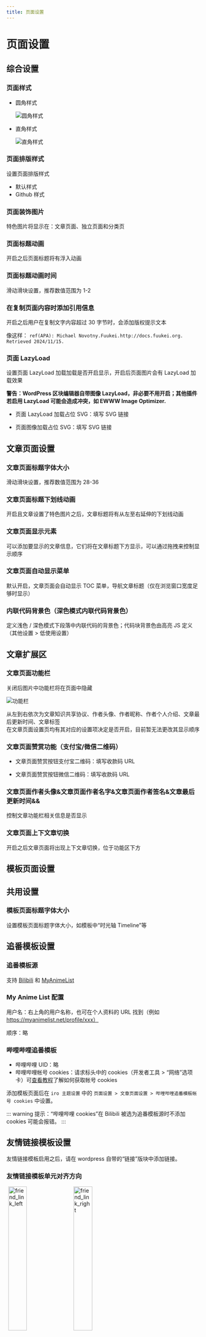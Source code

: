 ```yaml
---
title: 页面设置
---
```


# 页面设置 <Badge type="tip" text="v2.6.2" />

## 综合设置

### 页面样式

- 圆角样式


  ![圆角样式](https://s.nmxc.ltd/sakurairo_vision/@2.6/options/page_style_iro.webp)
- 直角样式
  
  ![直角样式](https://s.nmxc.ltd/sakurairo_vision/@2.6/options/page_style_sakura.webp)

### 页面排版样式

设置页面排版样式

- 默认样式
- Github 样式

### 页面装饰图片

特色图片将显示在：文章页面、独立页面和分类页

### 页面标题动画

开启之后页面标题将有浮入动画

### 页面标题动画时间

滑动滑块设置，推荐数值范围为 1-2

### 在复制页面内容时添加引用信息

开启之后用户在复制文字内容超过 30 字节时，会添加版权提示文本

像这样：
`ref(APA): Michael Novotny.Fuukei.http://docs.fuukei.org. Retrieved 2024/11/15.`

### 页面 LazyLoad

设置页面 LazyLoad 加载加载是否开启显示，开启后页面图片会有 LazyLoad 加载效果

**警告：WordPress 区块编辑器自带图像 LazyLoad，非必要不用开启；其他插件若启用 LazyLoad 可能会造成冲突，如 EWWW Image Optimizer.**

- 页面 LazyLoad 加载占位 SVG：填写 SVG 链接

- 页面图像加载占位 SVG：填写 SVG 链接

## 文章页面设置

### 文章页面标题字体大小

滑动滑块设置，推荐数值范围为 28-36

### 文章页面标题下划线动画

开启且文章设置了特色图片之后，文章标题将有从左至右延伸的下划线动画

### 文章页面显示元素

可以添加要显示的文章信息，它们将在文章标题下方显示，可以通过拖拽来控制显示顺序

### 文章页面自动显示菜单

默认开启，文章页面会自动显示 TOC 菜单，导航文章标题（仅在浏览窗口宽度足够时显示）

### 内联代码背景色（深色模式内联代码背景色）

定义浅色 / 深色模式下段落中内联代码的背景色；代码块背景色由高亮 JS 定义（其他设置 > 低使用设置）

## 文章扩展区 

### 文章页面功能栏

关闭后图片中功能栏将在页面中隐藏

![功能栏](/shots/docs_aera_discribtion.png)

从左到右依次为文章知识共享协议、作者头像、作者昵称、作者个人介绍、文章最后更新时间、文章标签  
在文章页面设置页均有其对应的设置项决定是否开启，目前暂无法更改其显示顺序

### 文章页面赞赏功能（支付宝/微信二维码）

- 文章页面赞赏按钮支付宝二维码：填写收款码 URL

- 文章页面赞赏按钮微信二维码：填写收款码 URL

### 文章页面作者头像&文章页面作者名字&文章页面作者签名&文章最后更新时间&&

控制文章功能栏相关信息是否显示


### 文章页面上下文章切换

开启之后文章页面将出现上下文章切换，位于功能区下方

## 模板页面设置

## 共用设置

### 模板页面标题字体大小

设置模板页面标题字体大小，如模板中“时光轴 Timeline”等

<!-- ## 说说模板设置

### 说说模板说说背景颜色 I/II

说说气泡背景色，I/II 交错显示。

 ### 说说模板说说提示箭头

设置说说模板说说提示箭头

### 说说模板说说字体

填写说说字体名称，接收多个字体，含空格的字体名称请加英文双引号。
<br>例如："Source Han Sans", "Noto Sans SC", sans-serif

### 每页说说显示数量

说说模板分页时每页显示的数量 -->

## 追番模板设置

### 追番模板源

支持 [Bilibili](https://bilibili.com/) 和 [MyAnimeList](https://myanimelist.net/) 

### My Anime List 配置

用户名：右上角的用户名称，也可在个人资料的 URL 找到（例如 https://myanimelist.net/profile/xxx）

顺序：略

### 哔哩哔哩追番模板

- 哔哩哔哩 UID：略
- 哔哩哔哩帐号 cookies：请求标头中的 cookies（开发者工具 > “网络”选项卡）可[查看教程](https://blog.ukenn.top/sakura5/#toc-head-3)了解如何获取帐号 cookies

添加模板页面后在 `iro 主题设置` 中的 `页面设置 > 文章页面设置 > 哔哩哔哩追番模板帐号 cookies` 中设置。

::: warning 提示：“哔哩哔哩 cookies”在 Bilibili 被选为追番模板源时不添加 cookies 可能会报错。
:::

## 友情链接模板设置

友情链接模板启用之后，请在 wordpress 自带的“链接”版块中添加链接。

### 友情链接模板单元对齐方向


<div style="display:block">
  <img src="https://s.nmxc.ltd/sakurairo_vision/@2.6/options/friend_link_left.webp" alt="friend_link_left" style="margin:0px 1%;display:inline-block;width:31%">
  <img src="https://s.nmxc.ltd/sakurairo_vision/@2.6/options/friend_link_right.webp" alt="friend_link_right" style="margin:0px 1%;display:inline-block;width:31%">
  <img src="https://s.nmxc.ltd/sakurairo_vision/@2.6/options/friend_link_center.webp" alt="friend_link_center" style="margin:0px 1%;display:inline-block;width:31%">
</div>


### 友情链接模板单元搭配色

友情链接头像卡片中头像图片和说明文字分隔波浪线的颜色。

### 友情链接模板单元边框阴影颜色

### 友情链接列表排序模式
- Name：按名称排序。
- Rating：按标注星级排序。
- Updated：按链接更新时间顺序排序。
- Rand：每次生成时随机排序，若存在页面缓存插件则每次重新生成缓存时随机排序；可将模板页面列入缓存排除列表以获得每次加载随机排序。

### 升序或降序

控制排序为升序 / 降序。

## 登录模板设置

### 登录模板注册功能

开启之后登录模板将允许注册

::: warning 提示：“友情链接模板”在后台左侧“链接”添加；“时光轴”模板页面建设后自动获取内容。
:::

## 评论相关设置

### 页面评论区域显示

展开 / 收缩

### 页面评论区域搭配色

Markdown 图标颜色、Commmets 标题下划线颜色等

### 页面评论区域阴影颜色

### 页面评论区域哔哩哔哩表情包

设置页面评论区域哔哩哔哩表情包是否开启显示

### 页面评论区域右下背景图片

评论框背景图

## 评论区域功能

### 评论区表情

可以决定评论区允许使用哪些表情图片

### 自定义表情包名称

自定义表情包名称

### 自定义表情包路径

将自定义表情包上传到服务器后点击下方蓝色“这里”超链接可以更新自定义表情包列表

:::
>目录如何写？  
>wordpress 6.6.2 windows+apache+php8.2环境  
`../.././uploads/2024/10`
这个例子将读取服务器的`wp-content\uploads\2024\10`文件夹，  
并将其中的'jpg', 'jpeg', 'png', 'gif', 'svg', 'avif', 'webp'文件添加为表情包，  
`../`表示往上翻文件，`./`表示在这边往下翻文件，`/`表示在当前文件夹往下翻指定文件夹，  
请以`wp-content\themes\Sakurairo`为起点开始编写翻文件夹的方法。

>wordpress6.6.2 linux+nginx+php8.2环境
程序默认起始目录是`/wp-contents/uploads/`，  
设置`/2024/10`即可读取`wp-content\uploads\2024\10`，
具体编辑方法相同


> [!IMPORTANT]  
> 请根据自己的详细情况酌情调整目录设置。  
> 路径设置只有在点击保存后才会生效。  

### 自定义表情包代理地址

填写表情图片的 CDN 地址。如果留空，则不会启用 CDN 代理功能。  
这个功能会替换表情包图片指向的前一部分链接，请确保相关图片在替换为相关链接后可以被正常访问。

用法与图片cdn类似。

### 页面评论区域 UA 信息

显示用户的浏览器，操作系统信息（桌面端显示图标 + 信息；手机端仅显示图标）

### 页面评论区域位置信息

开启后，将在评论中添加用户的IP地理位置信息。

![image](https://github.com/mirai-mamori/Sakurairo/assets/79365334/83882fae-a076-4d32-bebd-4f99c2eb1643)

 * 对于直辖市，地理位置的显示可能有所不同，如显示为：`	中国 上海 上海`
 * 对于中国大陆区域外的地址，可能无法做到完全的汉化，有可能会显示为：`香港 Central and Western District Central`、`	美国 华盛顿州 Seattle`
 * 显示`Reserved Address`，表示获取到的用户地址是一个私有地址。如果启用了反向代理，你需要进行额外的操作才能获取到用户的真实IP地址，请查阅其他资料以获得支持。
 * 显示`Empty Address`，表示用户提交评论时，WordPress未能获取到用户地址。IP地址记录由WordPress自动记录，这一问题并非主题造成，请查阅其他资料以获得支持。
 * 显示`Unknown`，表示IP地理位置信息解析失败。有可能是网络异常、IP地址解析接口异常或者解析请求超出API接口速率造成的，请查阅WordPress的Debug日志获取更多信息。

### 管理页面显示位置信息

开启后将在后台的评论管理页面中显示评论者的IP地理位置信息。

![image](https://github.com/mirai-mamori/Sakurairo/assets/79365334/e0b1538e-96a6-4192-a891-b5720f971140)

### 位置信息持久化

将评论者的IP地理位置信息存储到数据库中。

* 开启后，会将用户的IP地理位置信息作为评论的元数据永久存储在数据库中，数据插入会在首次解析完成后进行。再次解析时将直接从数据库获取，而不是通过API接口进行解析，相对来说，会使得页面加载速度得到提高。
* 如果关闭位置信息持久化，新评论的IP地理位置将不再存储到数据库，而是实时通过API接口解析，可能会造成页面加载速度缓慢，尤其是在存在大量评论的情况下。
* 关闭位置信息持久化，并不会清除已存储的IP地理位置信息。在删除评论时，该条评论的IP地理位置信息也会被一起删除。

### 地理位置解析接口

#### IP-API
主题采用IP-API进行解析IP地理位置，  
由[ip-api.com](https://ip-api.com/)提供，可免费使用于非商业用途。API接口速率限制为45次/分钟，如果出现了`Unknown`，可等待片刻再次刷新页面重新请求IP地理位置解析，推荐启用`位置信息持久化`功能，以减少请求的数量，加快响应速度。主题已经配置了速率限制，不必担心超出速率限制导致IP被限制。

对于大部分区域，可获得相对准确的IP地理位置信息，并可根据WordPress的语言设置，返回相应语言的IP地理位置信息。[查看支持的语言](https://ip-api.com/docs/api:json)

### 私人评论功能

开启之后将允许用户设置自己的评论对其他人不可见，仅博客主可见

### 页面评论区域机器人验证

开启后评论需要勾选“我不是机器人”

### QQ 头像链接加密

- 重定向
- 后端获取头像数据
- 后端解析头像接口

### 页面评论区域上传图片接口

支持图床列表：
- Imgur
- SM. MS
- Chevereto（可自建）
- Lsky Pro（可自建）

### Imgur Client ID
### SM. MS Token
### Chevereto Key
### Lsky Pro v1 Token
以上详见图床平台支持信息。

### 评论图片代理

已弃用。

### 邮件模板特色图片

![邮件模板特色图片](/shots/mail_head.webp)

设置你的回复邮件上方背景图片

### 邮件模板发件地址前缀

用于发送系统邮件，在用户的邮箱中显示的发件人地址，不要使用中文，默认系统邮件地址为 bibi@你的域名

### 用户邮件回复通知

WordPress 默认会使用邮件通知用户评论收到回复，开启之后允许用户设置自己的评论收到回复时是否使用邮件通知

### 管理员邮件回复通知

开启之后当管理员评论收到回复时使用邮件通知
